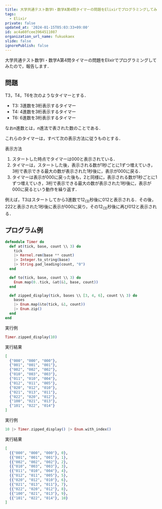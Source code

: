 ```yaml
---
title: 大学共通テスト数学Ⅰ・数学A第4問タイマーの問題をElixirでプログラミングしてみた
tags:
  - Elixir
private: false
updated_at: '2024-01-15T05:03:33+09:00'
id: ac4a60fcee3964511087
organization_url_name: fukuokaex
slide: false
ignorePublish: false
---
```

大学共通テスト数学Ⅰ・数学A第4問タイマーの問題をElixirでプログラミングしてみたので，報告します．

## 問題

T3，T4，T6を次のようなタイマーとする．

* T3: 3進数を3桁表示するタイマー
* T4: 4進数を3桁表示するタイマー
* T6: 6進数を3桁表示するタイマー

なお$n$進数とは，$n$進法で表された数のことである．

これらのタイマーは，すべて次の表示方法に従うものとする．

表示方法

1. スタートした時点でタイマーは000と表示されている．
1. タイマーは，スタートした後，表示される数が1秒ごとに1ずつ増えていき，3桁で表示できる最大の数が表示された1秒後に，表示が000に戻る．
1. タイマーは表示が000に戻った後も，2と同様に，表示される数が1秒ごとに1ずつ増えていき，3桁で表示できる最大の数が表示された1秒後に，表示が000に戻るという動作を繰り返す．

例えば，T3はスタートしてから3進数で$12_{(3)}$秒後に012と表示される．その後，222と表示された1秒後に表示が000に戻り，その$12_{(3)}$秒後に再び012と表示される．

## プログラム例

```elixir
defmodule Timer do
  def at(tick, base, count \\ 3) do
    tick
    |> Kernel.rem(base ** count)
    |> Integer.to_string(base)
    |> String.pad_leading(count, "0")
  end

  def to(tick, base, count \\ 3) do
    Enum.map(0..tick, &at(&1, base, count))
  end

  def zipped_display(tick, bases \\ [3, 4, 6], count \\ 3) do
    bases
    |> Enum.map(&to(tick, &1, count))
    |> Enum.zip()
  end
end
```

実行例

```elixir
Timer.zipped_display(10)
```

実行結果

```elixir
[
  {"000", "000", "000"},
  {"001", "001", "001"},
  {"002", "002", "002"},
  {"010", "003", "003"},
  {"011", "010", "004"},
  {"012", "011", "005"},
  {"020", "012", "010"},
  {"021", "013", "011"},
  {"022", "020", "012"},
  {"100", "021", "013"},
  {"101", "022", "014"}
]
```

実行例

```elixir
10 |> Timer.zipped_display() |> Enum.with_index()
```

実行結果

```elixir
[
  {{"000", "000", "000"}, 0},
  {{"001", "001", "001"}, 1},
  {{"002", "002", "002"}, 2},
  {{"010", "003", "003"}, 3},
  {{"011", "010", "004"}, 4},
  {{"012", "011", "005"}, 5},
  {{"020", "012", "010"}, 6},
  {{"021", "013", "011"}, 7},
  {{"022", "020", "012"}, 8},
  {{"100", "021", "013"}, 9},
  {{"101", "022", "014"}, 10}
]
```



